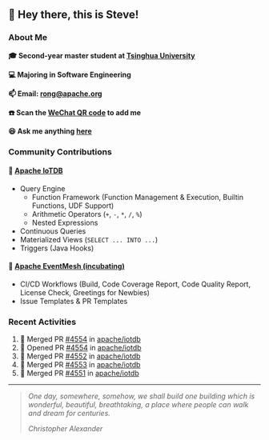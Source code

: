 ## 👋 Hey there, this is Steve!

### About Me

**🎓 Second-year master student at [Tsinghua University](https://www.tsinghua.edu.cn/)**

**💻 Majoring in Software Engineering**

**📫 Email: rong@apache.org**

**☎️ Scan the [WeChat QR code](https://github.com/SteveYurongSu/SteveYurongSu/issues/1) to add me**

**😆 Ask me anything <a href="https://github.com/SteveYurongSu/SteveYurongSu/issues">here</a>**

### Community Contributions

#### 🚀 [Apache IoTDB](https://github.com/apache/iotdb/pulls?q=is%3Apr+author%3ASteveYurongSu)

- Query Engine
  - Function Framework (Function Management & Execution, Builtin Functions, UDF Support)
  - Arithmetic Operators (`+`, `-`, `*`, `/`, `%`)
  - Nested Expressions
- Continuous Queries
- Materialized Views (`SELECT ... INTO ...`)
- Triggers (Java Hooks)

#### 🚀 [Apache EventMesh (incubating)](https://github.com/apache/incubator-eventmesh/pulls?q=is%3Apr+author%3ASteveYurongSu)

- CI/CD Workflows (Build, Code Coverage Report, Code Quality Report, License Check, Greetings for Newbies)
- Issue Templates & PR Templates 

### Recent Activities
<!--START_SECTION:activity-->

1. 🎉 Merged PR [#4554](https://github.com/apache/iotdb/pull/4554) in [apache/iotdb](https://github.com/apache/iotdb)
2. 💪 Opened PR [#4554](https://github.com/apache/iotdb/pull/4554) in [apache/iotdb](https://github.com/apache/iotdb)
3. 🎉 Merged PR [#4552](https://github.com/apache/iotdb/pull/4552) in [apache/iotdb](https://github.com/apache/iotdb)
4. 🎉 Merged PR [#4553](https://github.com/apache/iotdb/pull/4553) in [apache/iotdb](https://github.com/apache/iotdb)
5. 🎉 Merged PR [#4551](https://github.com/apache/iotdb/pull/4551) in [apache/iotdb](https://github.com/apache/iotdb)
<!--END_SECTION:activity-->

---

> *One day, somewhere, somehow, we shall build one building which is wonderful, beautiful, breathtaking, a place where people can walk and dream for centuries.*
>
> *Christopher Alexander*
